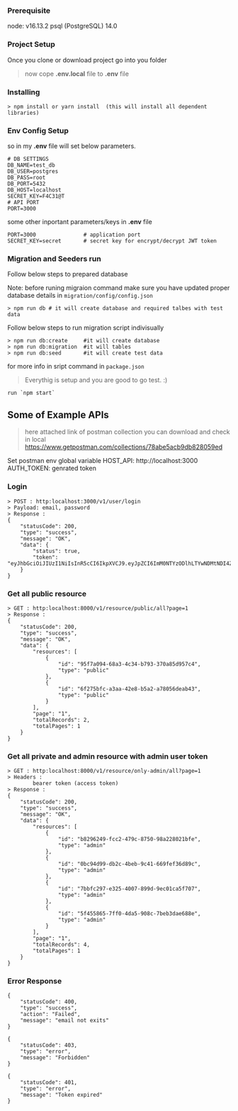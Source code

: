 ### Prerequisite

node: v16.13.2
psql (PostgreSQL) 14.0

### Project Setup
Once you clone or download project go into you folder

>now cope **.env.local** file to **.env** file

### Installing
```
> npm install or yarn install  (this will install all dependent libraries)
```

### Env Config Setup
so in my **.env** file will set below parameters.
```
# DB SETTINGS
DB_NAME=test_db
DB_USER=postgres
DB_PASS=root
DB_PORT=5432
DB_HOST=localhost
SECRET_KEY=F4C31@T
# API PORT
PORT=3000
```
some other inportant parameters/keys in **.env** file
```
PORT=3000               # application port
SECRET_KEY=secret       # secret key for encrypt/decrypt JWT token
```

### Migration and Seeders run
Follow below steps to prepared database

Note: before runing migraion command make sure you have updated proper database details in `migration/config/config.json`
```
> npm run db # it will create database and required talbes with test data
```
Follow below steps to run migration script indivisually
```
> npm run db:create     #it will create database
> npm run db:migration  #it will tables
> npm run db:seed       #it will create test data
````
for more info in sript command in `package.json`

>Everythig is setup and you are good to go test. :)

```
run `npm start`
```

## Some of Example APIs
>here attached link of postman collection you can download and check in local
>https://www.getpostman.com/collections/78abe5acb9db828059ed

Set postman env global variable
HOST_API: http://localhost:3000
AUTH_TOKEN: genrated token

### Login
```
> POST : http:localhost:3000/v1/user/login   
> Payload: email, password
> Response : 
{
    "statusCode": 200,
    "type": "success",
    "message": "OK",
    "data": {
        "status": true,
        "token": "eyJhbGciOiJIUzI1NiIsInR5cCI6IkpXVCJ9.eyJpZCI6ImM0NTYzODlhLTYwNDMtNDI4Zi04MTU4LTMzMDBiNDcyZjk2MSIsImlhdCI6MTY0NDA2NTY2M30.STfvi8WbjfHHjie8kNqYKlAffXPbUEzjeDlgHkHXL5I"
    }
}

```
### Get all public resource
```
> GET : http:localhost:8000/v1/resource/public/all?page=1
> Response : 
{
    "statusCode": 200,
    "type": "success",
    "message": "OK",
    "data": {
        "resources": [
            {
                "id": "95f7a094-68a3-4c34-b793-370a85d957c4",
                "type": "public"
            },
            {
                "id": "6f275bfc-a3aa-42e8-b5a2-a78056deab43",
                "type": "public"
            }
        ],
        "page": "1",
        "totalRecords": 2,
        "totalPages": 1
    }
}

```
### Get all private and admin resource with admin user token
```
> GET : http:localhost:8000/v1/resource/only-admin/all?page=1
> Headers : 
        bearer token (access token)
> Response : 
{
    "statusCode": 200,
    "type": "success",
    "message": "OK",
    "data": {
        "resources": [
            {
                "id": "b8296249-fcc2-479c-8750-98a228021bfe",
                "type": "admin"
            },
            {
                "id": "0bc94d99-db2c-4beb-9c41-669fef36d89c",
                "type": "admin"
            },
            {
                "id": "7bbfc297-e325-4007-899d-9ec01ca5f707",
                "type": "admin"
            },
            {
                "id": "5f455865-7ff0-4da5-908c-7beb3dae688e",
                "type": "admin"
            }
        ],
        "page": "1",
        "totalRecords": 4,
        "totalPages": 1
    }
}

```
### Error Response
```
{
    "statusCode": 400,
    "type": "success",
    "action": "Failed",
    "message": "email not exits"
}

{
    "statusCode": 403,
    "type": "error",
    "message": "Forbidden"
}

{
    "statusCode": 401,
    "type": "error",
    "message": "Token expired"
}